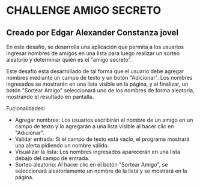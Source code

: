 <h1> CHALLENGE AMIGO SECRETO</h1>
<h2> Creado por Edgar Alexander Constanza jovel</h2>
En este desafío, se desarrolla una aplicación que permita a los usuarios ingresar nombres de amigos en una lista para luego
realizar un sorteo aleatorio y determinar quién es el "amigo secreto".

Este desafio esta desarrollado de tal forma que el usuario debe agregar nombres mediante un campo de texto y un botón "Adicionar". Los nombres ingresados se mostrarán en una lista visible en la página, y al finalizar, un botón 
"Sortear Amigo" seleccionará uno de los nombres de forma aleatoria, mostrando el resultado en pantalla.

Fucionalidades:
<ul>
  <li>
      Agregar nombres: Los usuarios escribirán el nombre de un amigo en un campo de texto y lo agregarán a una lista     
       visible al hacer clic en "Adicionar".
  </li>
  <li>
    Validar entrada: Si el campo de texto está vacío, el programa mostrará una alerta pidiendo un nombre válido.
  </li>
  <li>
    Visualizar la lista: Los nombres ingresados aparecerán en una lista debajo del campo de entrada.
  </li>
  <li>
    Sorteo aleatorio: Al hacer clic en el botón "Sortear Amigo", se seleccionará aleatoriamente un nombre de la lista y se         mostrará en la página.
  </li>
</ul>
